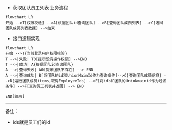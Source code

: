 - 获取团队员工列表 业务流程
```mermaid 
flowchart LR
开始 -->T[权限校验] -->A[根据团队id查询团队] -->B[查询团队成员列表] -->C[返回团队成员列表数据] -->结束
```

- 接口逻辑实现
```mermaid 
flowchart LR
开始 -->T{当前登录用户权限校验}
T -->|失败| T0[提示没有操作权限] -->END
T -->|成功| A{根据团队id查询团队}
A -->|查询失败| A0[提示团队不存在] --> END
A -->|查询成功| B[将团队的id和UnionMainId作为查询条件]-->C{查询团队成员信息} -->D[遍历团队成员items,取得EmployeeIds] -->E[将ids和团队的UnioNmainid作为过滤条件] -->F[查询员工列表并返回] --> END

END[结束]
```

---
备注：
- ids就是员工们的id